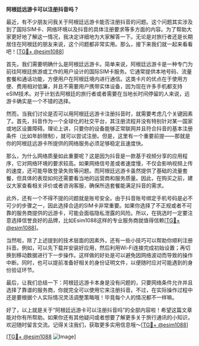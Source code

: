 **阿根廷远游卡可以注册抖音吗？**

最近，有不少朋友问我关于阿根廷远游卡能否注册抖音的问题。这个问题其实涉及到了国际SIM卡、网络环境以及抖音的具体注册要求等多方面的内容。为了帮助大家更好地了解这一情况，我决定详细地为大家解答一下。无论是对旅行者还是长期居住在阿根廷的朋友来说，这个问题都非常实用。那么，接下来我们就一起来看看吧！[[TG💪+ @esim1088](https://t.me/s/esim1088)]

首先，我们需要明确什么是阿根廷远游卡。简单来说，阿根廷远游卡是一种专门为前往阿根廷旅游或工作的用户设计的国际SIM卡服务。它通常提供本地号码、流量套餐和通话功能，方便用户在阿根廷境内进行通信。这类卡片的优点在于使用方便、费用相对低廉，并且不需要用户携带实体设备，因为现在许多手机都支持eSIM技术。对于计划去阿根廷的旅行者或者需要在当地长时间停留的人来说，远游卡确实是一个不错的选择。

然而，当我们讨论是否可以用阿根廷远游卡注册抖音时，就需要考虑几个关键因素了。首先，抖音作为一个全球化的社交平台，其注册流程并没有特别针对某一国家或地区设置障碍。理论上讲，只要你的设备能够正常联网并且符合抖音的基本注册条件（比如年龄限制），就可以尝试注册。但是，这里有一个重要前提——那就是你的阿根廷远游卡所提供的网络服务必须足够稳定且速度快。

那么，为什么网络质量如此重要呢？这是因为抖音是一款基于视频分享的应用程序，它对网络环境的要求较高。如果网络信号差或者速度慢，不仅会影响视频上传的速度，还可能导致登录失败等问题。而阿根廷远游卡虽然提供了基础的流量套餐，但具体的表现如何还需要看当地的运营商和服务质量。因此，在购买之前，建议大家查看相关评价或者咨询客服，确保所选套餐能满足抖音的需求。

此外，还有一个不得不提的问题就是账号安全。由于抖音账号绑定手机号码是必不可少的步骤之一，因此选择合适的SIM卡非常重要。如果你选择了不正规或者不可靠的服务商提供的远游卡，可能会面临隐私泄露的风险。所以，在挑选时一定要注意选择信誉良好的品牌，比如Esim1088这样的专业服务商就值得信赖[[TG💪+ @esim1088](https://t.me/s/esim1088)]。

当然啦，除了上述提到的技术层面的因素外，还有一些小技巧可以帮助你顺利注册抖音。例如，可以先下载并安装好应用，然后利用Wi-Fi连接完成初始设置；再切换到移动数据进行下一步操作。这样做的好处是可以避免因网络波动而导致的操作中断。同时，也可以提前准备好相关的身份证明文件，以便随时应对可能遇到的身份验证环节。

最后，让我们总结一下：阿根廷远游卡本身是没有问题的，只要网络条件允许并且选择了靠谱的服务商，你就完全可以使用它来注册抖音。不过，在实际操作过程中还是要根据个人实际情况灵活调整策略哦！毕竟每个人的情况都不一样嘛。

好了，以上就是关于“阿根廷远游卡可以注册抖音吗”的全部内容啦！希望这篇文章能对你有所帮助。如果你还有其他疑问或者想要了解更多关于旅行通讯的小知识，欢迎随时留言交流。记得关注我们，获取更多实用信息哦～[[TG💪+ @esim1088](https://t.me/s/esim1088)] 

[[TG💪+ @esim1088](https://t.me/s/esim1088) ![Image](https://i.postimg.cc/4NQfJmqS/Snipaste-2025-05-13-00-14-12.png)]
